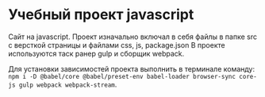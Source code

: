 # Учебный проект javascript

Сайт на javascript.
Проект изначально включал в себя файлы в папке src с версткой страницы и файлами css, js, package.json
В проекте используются таск ранер gulp и сборщик webpack.

Для установки зависимостей проекта выполнить в терминале команду: 
`npm i -D @babel/core @babel/preset-env babel-loader browser-sync core-js gulp webpack webpack-stream`.
